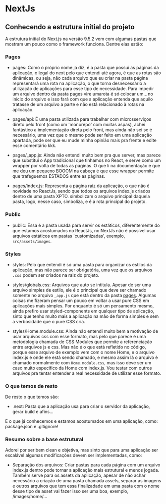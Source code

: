 # NextJs

## Conhecendo a estrutura initial do projeto

A estrutura initial do Next.js na versão 9.5.2 vem com algumas pastas que mostram um pouco como o framework funciona. Dentre elas estão:

### Pages

- pages: Como o próprio nome já diz, é a pasta que possui as páginas da aplicação, o legal do next pelo que entendi até agora, é que as rotas são dinâmicas, ou seja, não cada arquivo que eu criar na pasta página representará uma rota na aplicação, o que torna desnecessário a utilização de aplicações para esse tipo de necessidade. Para impedir um arquivo dentro da pasta pages vire umarota é só colocar um \_ no inicio do arquivo e isso fará com que a aplicação entenda que aquilo tratasse de um arquivo a parte e não está relacionado à rotas na aplicação.

- pages/api: É uma pasta utilizada para trabalhar com microsserviços direto pelo front (como um 'monorepo' com muitas aspas), achei fantástico a implementação direta pelo front, mas ainda não sei se é necessário, uma vez que o mesmo pode ser feito em uma aplicação apartada, pode ser que eu mude minha opinião mais pra frente e edite esse comentário kkk.

- pages/\_app.js: Ainda não entendi muito bem pra que server, mas parece que substitui o App tradicional que tinhamos no React, e serve como um wrapper por volta de todas as páginas. O que li na documentação e que me deu um pequeno BOOOM na cabeça é que esse wrapper permite que trafeguemos ESTADOS entre as páginas.

- pages/index.js: Representa a página raiz da aplicação, o que não é novidade no ReactJs, sendo que todos os arquivos index.js criados dentro de uma pasta XPTO. simbolizam o arquivo principal daquela pasta, logo, nesse caso, simboliza, e é a rota principal do projeto.

### Public

- public: Essa é a pasta usada para servir os estáticos, diferentemente do que estamos acostumados no ReactJs, no NextJs não é possível usar arquivos estáticos em pastas 'customizadas', exemplo, `src/assets/images`.

### Styles

- styles: Pelo que entendi é só uma pasta para organizar os estilos da aplicação, mas não parece ser obrigatória, uma vez que os arquivos `.css` podem ser criados na raiz do projeto.

- styles/globals.css: Arquivos que auto se intitula. Apesar de ser uma arquivo simples de estilo, ele é o principal que deve ser chamado somente no arquivo `_app.js` que está dentro da pasta <u>pages</u>. Algumas coisas me fizeram pensar um pouco em voltar a usar pure CSS em aplicações mais simples. Por enquanto é só um pensamento mesmo, ainda prefiro usar styled-components em qualquer tipo de aplicação, sinto que tenho muito mais a aplicação na mão de forma simples e sem a verbosidade que o pure CSS cria.

- styles/Home.module.css: Ainda não entendi muito bem a motivação de usar arquivos css com esse formato, mas pelo que parece é uma metodologia chamada de CSS Modules que permite a referenciação entre arquivos js e css. Mas não é o que está refletido no código, porque esse arquivo de exemplo vem com o nome Home, e o arquivo index.js é onde ele está sendo chamado, e mesmo assim lá o arquivo é chamado normalmente com `Home.module.css`, mas isso deve ser um caso muito especifico da Home com index.js. Vou testar com outros arquivos pra tentar entender a real necessidade de utilizar esse formato.

### O que temos de resto

De resto o que temos são:

- .next: Pasta que a aplicação usa para criar o servidor da aplicação, gerar build e afins...

E o que já conhecemos e estamos acostumados em uma aplicação, como: package.json e .gitignore!

### Resumo sobre a base estrutural

Adorei por ser bem clean e objetiva, mas sinto que para uma aplicação ser escalável algumas modificações devem ser implementadas, como:

- Separação dos arquivos: Criar pastas para cada página com um arquivo index.js dentro pode tornar a aplicação mais estrutural e menos jogada. Também serve para os assets da aplicação, apesar de não achar necessário a criação de uma pasta chamada assets, separar as imagens e outros arquivos que tem essa finalizadade em uma pasta com o nome desse tipo de asset vai fazer isso ser uma boa, exemplo, /images/home/...
